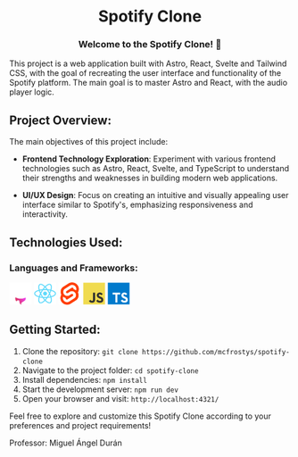 <h1 align="center">Spotify Clone</h1>
<h3 align="center">Welcome to the Spotify Clone! 🎵</h3>

This project is a web application built with Astro, React, Svelte and Tailwind CSS, with the goal of recreating the user interface and functionality of the Spotify platform. The main goal is to master Astro and React, with the audio player logic.

## Project Overview:

The main objectives of this project include:

- **Frontend Technology Exploration**: Experiment with various frontend technologies such as Astro, React, Svelte, and TypeScript to understand their strengths and weaknesses in building modern web applications.

- **UI/UX Design**: Focus on creating an intuitive and visually appealing user interface similar to Spotify's, emphasizing responsiveness and interactivity.

## Technologies Used:

<h3 align="left">Languages and Frameworks:</h3>

<p align="left">
      <a href="https://astro.build/" target="_blank" rel="noreferrer"> <img src="https://raw.githubusercontent.com/bestofjs/bestofjs/012e0b1acb66024b07c16516d2bb8908127626ed/apps/bestofjs-nextjs/public/logos/astro.dark.svg" alt="Astro" width="40" height="40"/></a>
  <a href="https://reactjs.org/" target="_blank" rel="noreferrer"> <img src="https://raw.githubusercontent.com/devicons/devicon/master/icons/react/react-original.svg" alt="React" width="40" height="40"/></a>
  <a href="https://svelte.dev/" target="_blank" rel="noreferrer"> <img src="https://raw.githubusercontent.com/devicons/devicon/master/icons/svelte/svelte-original.svg" alt="Svelte" width="40" height="40"/></a>
  <a href="https://developer.mozilla.org/en-US/docs/Web/JavaScript" target="_blank" rel="noreferrer"> <img src="https://raw.githubusercontent.com/devicons/devicon/master/icons/javascript/javascript-original.svg" alt="JavaScript" width="40" height="40"/></a>
  <a href="https://www.typescriptlang.org/" target="_blank" rel="noreferrer"> <img src="https://raw.githubusercontent.com/devicons/devicon/master/icons/typescript/typescript-original.svg" alt="TypeScript" width="40" height="40"/></a>

</p>

## Getting Started:

1. Clone the repository: `git clone https://github.com/mcfrostys/spotify-clone`
2. Navigate to the project folder: `cd spotify-clone`
3. Install dependencies: `npm install`
4. Start the development server: `npm run dev`
5. Open your browser and visit: `http://localhost:4321/`

Feel free to explore and customize this Spotify Clone according to your preferences and project requirements!

Professor: Miguel Ángel Durán
